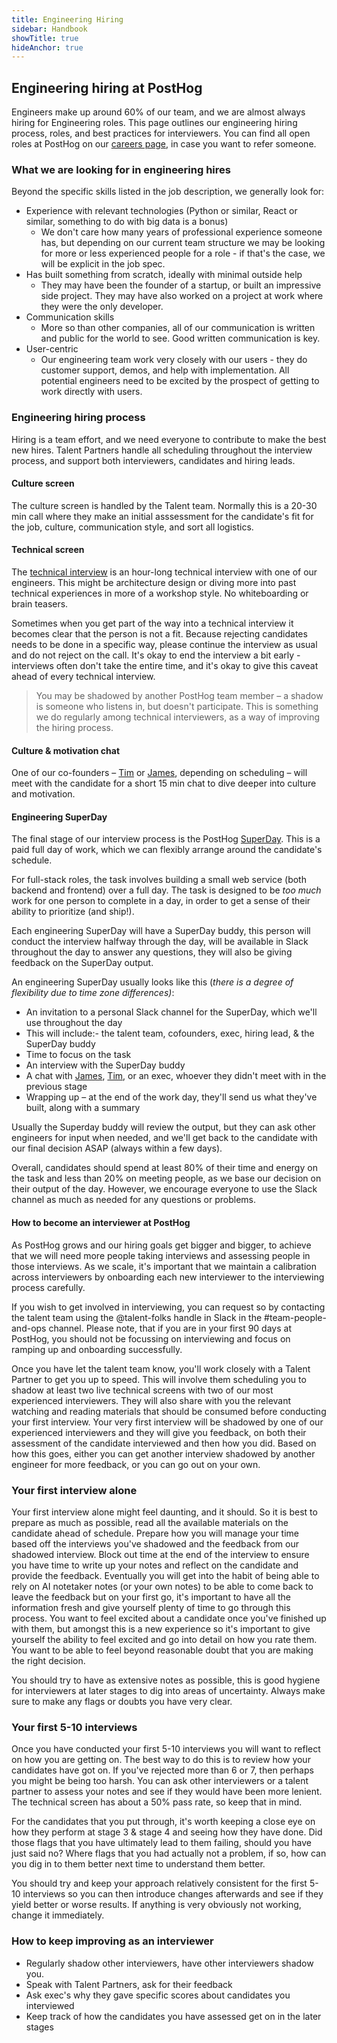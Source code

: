 ```yaml
---
title: Engineering Hiring
sidebar: Handbook
showTitle: true
hideAnchor: true
---
```


## Engineering hiring at PostHog

Engineers make up around 60% of our team, and we are almost always hiring for Engineering roles. This page outlines our engineering hiring process, roles, and best practices for interviewers. You can find all open roles at PostHog on our [careers page](/careers), in case you want to refer someone. 

### What we are looking for in engineering hires

Beyond the specific skills listed in the job description, we generally look for: 

*   Experience with relevant technologies (Python or similar, React or similar, something to do with big data is a bonus)
    *   We don't care how many years of professional experience someone has, but depending on our current team structure we may be looking for more or less experienced people for a role - if that's the case, we will be explicit in the job spec.
*   Has built something from scratch, ideally with minimal outside help
    *   They may have been the founder of a startup, or built an impressive side project. They may have also worked on a project at work where they were the only developer.
*   Communication skills
    *   More so than other companies, all of our communication is written and public for the world to see. Good written communication is key.
*   User-centric
    *   Our engineering team work very closely with our users - they do customer support, demos, and help with implementation. All potential engineers need to be excited by the prospect of getting to work directly with users.

### Engineering hiring process 

Hiring is a team effort, and we need everyone to contribute to make the best new hires. Talent Partners handle all scheduling throughout the interview process, and support both interviewers, candidates and hiring leads.

#### Culture screen 

The culture screen is handled by the Talent team. Normally this is a 20-30 min call where they make an initial asssessment for the candidate's fit for the job, culture, communication style, and sort all logistics. 

#### Technical screen

The [technical interview](/handbook/people/hiring-process#2-technical-interview-with-the-hiring-manager) is an hour-long technical interview with one of our engineers. This might be architecture design or diving more into past technical experiences in more of a workshop style. No whiteboarding or brain teasers. 

Sometimes when you get part of the way into a technical interview it becomes clear that the person is not a fit. Because rejecting candidates needs to be done in a specific way, please continue the interview as usual and do not reject on the call. It's okay to end the interview a bit early - interviews often don't take the entire time, and it's okay to give this caveat ahead of every technical interview.

> You may be shadowed by another PostHog team member – a shadow is someone who listens in, but doesn't participate. This is something we do regularly among technical interviewers, as a way of improving the hiring process.

#### Culture & motivation chat

One of our co-founders – [Tim](/tim) or [James](/james), depending on scheduling – will meet with the candidate for a short 15 min chat to dive deeper into culture and motivation. 

#### Engineering SuperDay

The final stage of our interview process is the PostHog [SuperDay](/handbook/people/hiring-process#posthog-superday). This is a paid full day of work, which we can flexibly arrange around the candidate's schedule. 

For full-stack roles, the task involves building a small web service (both backend and frontend) over a full day. The task is designed to be _too much_ work for one person to complete in a day, in order to get a sense of their ability to prioritize (and ship!). 

Each engineering SuperDay will have a SuperDay buddy, this person will conduct the interview halfway through the day, will be available in Slack throughout the day to answer any questions, they will also be giving feedback on the SuperDay output.

An engineering SuperDay usually looks like this (_there is a degree of flexibility due to time zone differences)_:

*   An invitation to a personal Slack channel for the SuperDay, which we'll use throughout the day
   * This will include:- the talent team, cofounders, exec, hiring lead, & the SuperDay buddy      
*   Time to focus on the task
*   An interview with the SuperDay buddy
*   A chat with [James](/james), [Tim](/tim), or an exec, whoever they didn't meet with in the previous stage
*   Wrapping up – at the end of the work day, they'll send us what they've built, along with a summary

Usually the Superday buddy will review the output, but they can ask other engineers for input when needed, and we'll get back to the candidate with our final decision ASAP (always within a few days).

Overall, candidates should spend at least 80% of their time and energy on the task and less than 20% on meeting people, as we base our decision on their output of the day. However, we encourage everyone to use the Slack channel as much as needed for any questions or problems.

#### How to become an interviewer at PostHog

As PostHog grows and our hiring goals get bigger and bigger, to achieve that we will need more people taking interviews and assessing people in those interviews. As we scale, it's important that we maintain a calibration across interviewers by onboarding each new interviewer to the interviewing process carefully. 

If you wish to get involved in interviewing, you can request so by contacting the talent team using the @talent-folks handle in Slack in the #team-people-and-ops channel. Please note, that if you are in your first 90 days at PostHog, you should not be focussing on interviewing and focus on ramping up and onboarding successfully.  

Once you have let the talent team know, you'll work closely with a Talent Partner to get you up to speed. This will involve them scheduling you to shadow at least two live technical screens with two of our most experienced interviewers. They will also share with you the relevant watching and reading materials that should be consumed before conducting your first interview. Your very first interview will be shadowed by one of our experienced interviewers and they will give you feedback, on both their assessment of the candidate interviewed and then how you did. Based on how this goes, either you can get another interview shadowed by another engineer for more feedback, or you can go out on your own. 

### Your first interview alone

Your first interview alone might feel daunting, and it should. So it is best to prepare as much as possible, read all the available materials on the candidate ahead of schedule. Prepare how you will manage your time based off the interviews you've shadowed and the feedback from our shadowed interview. Block out time at the end of the interview to ensure you have time to write up your notes and reflect on the candidate and provide the feedback. Eventually you will get into the habit of being able to rely on AI notetaker notes (or your own notes) to be able to come back to leave the feedback but on your first go, it's important to have all the information fresh and give yourself plenty of time to go through this process. You want to feel excited about a candidate once you've finished up with them, but amongst this is a new experience so it's important to give yourself the ability to feel excited and go into detail on how you rate them. You want to be able to feel beyond reasonable doubt that you are making the right decision. 

You should try to have as extensive notes as possible, this is good hygiene for interviewers at later stages to dig into areas of uncertainty. Always make sure to make any flags or doubts you have very clear.

### Your first 5-10 interviews 

Once you have conducted your first 5-10 interviews you will want to reflect on how you are getting on. The best way to do this is to review how your candidates have got on. If you've rejected more than 6 or 7, then perhaps you might be being too harsh. You can ask other interviewers or a talent partner to assess your notes and see if they would have been more lenient. The technical screen has about a 50% pass rate, so keep that in mind. 

For the candidates that you put through, it's worth keeping a close eye on how they perform at stage 3 & stage 4 and seeing how they have done. Did those flags that you have ultimately lead to them failing, should you have just said no? Where flags that you had actually not a problem, if so, how can you dig in to them better next time to understand them better. 

You should try and keep your approach relatively consistent for the first 5-10 interviews so you can then introduce changes afterwards and see if they yield better or worse results. If anything is very obviously not working, change it immediately.

### How to keep improving as an interviewer

- Regularly shadow other interviewers, have other interviewers shadow you. 
- Speak with Talent Partners, ask for their feedback
- Ask exec's why they gave specific scores about candidates you interviewed
- Keep track of how the candidates you have assessed get on in the later stages 
